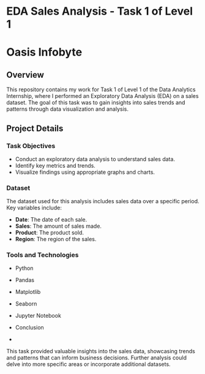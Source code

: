 # EDA Sales Analysis - Task 1 of Level 1

# Oasis Infobyte

## Overview

This repository contains my work for Task 1 of Level 1 of the Data Analytics Internship, where I performed an Exploratory Data Analysis (EDA) on a sales dataset. The goal of this task was to gain insights into sales trends and patterns through data visualization and analysis.

## Project Details

### Task Objectives

- Conduct an exploratory data analysis to understand sales data.
- Identify key metrics and trends.
- Visualize findings using appropriate graphs and charts.

### Dataset

The dataset used for this analysis includes sales data over a specific period. Key variables include:
- **Date**: The date of each sale.
- **Sales**: The amount of sales made.
- **Product**: The product sold.
- **Region**: The region of the sales.

### Tools and Technologies

- Python
- Pandas
- Matplotlib
- Seaborn
- Jupyter Notebook

- Conclusion
- 
This task provided valuable insights into the sales data, showcasing trends and patterns that can inform business decisions. Further analysis could delve into more specific areas or incorporate additional datasets.
